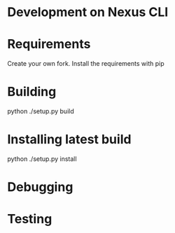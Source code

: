 # Development on Nexus CLI

# Requirements

Create your own fork.
Install the requirements with pip 

# Building

python ./setup.py build

# Installing latest build

python ./setup.py install

# Debugging

# Testing
